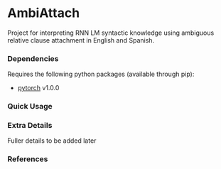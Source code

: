 # AmbiAttach
Project for interpreting RNN LM syntactic knowledge using ambiguous relative clause attachment in English and Spanish. 

### Dependencies
Requires the following python packages (available through pip):
* [pytorch](https://pytorch.org/) v1.0.0

### Quick Usage

### Extra Details

Fuller details to be added later

### References
